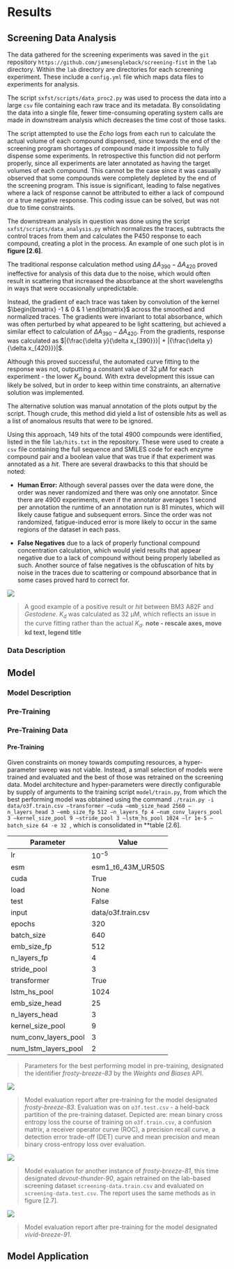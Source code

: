 # Results


## Screening Data Analysis

The data gathered for the screening experiments was saved in the `git`
repository `https://github.com/jamesengleback/screening-fist` in the
`lab` directory. Within the `lab` directory are directories for each
screening experiment. These include a `config.yml` file which maps data
files to experiments for analysis.

The script `sxfst/scripts/data_proc2.py` was used to process the data
into a large `csv` file containing each raw trace and its metadata. By
consolidating the data into a single file, fewer time-consuming
operating system calls are made in downstream analysis which decreases
the time cost of those tasks.

The script attempted to use the *Echo* logs from each run to calculate
the actual volume of each compound dispensed, since towards the end of
the screening program shortages of compound made it impossible to fully
dispense some experiments. In retrospective this function did not
perform properly, since all experiments are later annotated as having
the target volumes of each compound. This cannot be the case since it
was casually observed that some compounds were completely depleted by
the end of the screening program. This issue is significant, leading to
false negatives where a lack of response cannot be attributed to either
a lack of compound or a true negative response. This coding issue can be
solved, but was not due to time constraints.

The downstream analysis in question was done using the script
`sxfst/scripts/data_analysis.py` which normalizes the traces, subtracts
the control traces from them and calculates the P450 response to each
compound, creating a plot in the process. An example of one such plot is
in **figure [2.6]**.

The traditional response calculation method using
$\Delta A_{390} - \Delta A_{420}$ proved ineffective for analysis of
this data due to the noise, which would often result in scattering that
increased the absorbance at the short wavelengths in ways that were
occasionally unpredictable.

Instead, the gradient of each trace was taken by convolution of the
kernel $\begin{bmatrix} -1 & 0 & 1 \end{bmatrix}$ across the smoothed
and normalized traces. The gradients were invariant to total absorbance,
which was often perturbed by what appeared to be light scattering, but
achieved a similar effect to calculation of
$\Delta A_{390} - \Delta A_{420}$. From the gradients, response was
calculated as
$|{\frac{\delta y}{\delta x_{390}}}| + |{\frac{\delta y}{\delta x_{420}}}|$.

Although this proved successful, the automated curve fitting to the
response was not, outputting a constant value of 32 µM for each
experiment - the lower $K_d$ bound. With extra development this issue
can likely be solved, but in order to keep within time constraints, an
alternative solution was implemented.

The alternative solution was manual annotation of the plots output by
the script. Though crude, this method did yield a list of ostensible
*hits* as well as a list of anomalous results that were to be ignored.

Using this approach, 149 hits of the total 4900 compounds were
identified, listed in the file `lab/hits.txt` in the repository. These
were used to create a `csv` file containing the full sequence and SMILES
code for each enzyme compound pair and a boolean value that was true if
that experiment was annotated as a *hit*. There are several drawbacks to
this that should be noted:

-   **Human Error:** Although several passes over the data were done,
    the order was never randomized and there was only one annotator.
    Since there are 4900 experiments, even if the annotator averages 1
    second per annotation the runtime of an annotation run is 81
    minutes, which will likely cause fatigue and subsequent errors.
    Since the order was not randomized, fatigue-induced error is more
    likely to occur in the same regions of the dataset in each pass.

-   **False Negatives** due to a lack of properly functional compound
    concentration calculation, which would yield results that appear
    negative due to a lack of compound without being properly labelled
    as such. Another source of false negatives is the obfuscation of
    hits by noise in the traces due to scattering or compound absorbance
    that in some cases proved hard to correct for.

![](img/BM3-Heme-A82F:S1376.png) 
> A good example
> of a positive result or *hit* between BM3 A82F and *Gestodene*. $K_d$
> was calculated as 32 µM, which reflects an issue in the curve fitting
> rather than the actual $K_d$. **note - rescale axes, move kd text,
> legend title**

### Data Description

## Model 

### Model Description

### Pre-Training
### Pre-Training Data
#### Pre-Training

Given constraints on money towards computing resources, a
hyper-parameter sweep was not viable. Instead, a small selection of
models were trained and evaluated and the best of those was retrained on
the screening data. Model architecture and hyper-parameters were
directly configurable by supply of arguments to the training script
`model/train.py`, from which the best performing model was obtained
using the command
`./train.py -i data/o3f.train.csv –transformer –cuda –emb_size_head 2560 –n_layers_head 3 –emb_size_fp 512 –n_layers_fp 4 –num_conv_layers_pool 3 –kernel_size_pool 9 –stride_pool 3 –lstm_hs_pool 1024 –lr 1e-5 –batch_size 64 -e 32 `,
which is consolidated in **table
[2.6].

| **Parameter**            |**Value**             |
| -------------------------|----------------------|
| lr                       |$10^{-5}$             |
| esm                      |esm1\_t6\_43M\_UR50S  |
| cuda                     |True                  |
| load                     |None                  |
| test                     |False                 |
| input                    |data/o3f.train.csv    |
| epochs                   |320                   |
| batch\_size              |640                   |
| emb\_size\_fp            |512                   |
| n\_layers\_fp            |4                     |
| stride\_pool             |3                     |
| transformer              |True                  |
| lstm\_hs\_pool           |1024                  |
| emb\_size\_head          |25                    |
| n\_layers\_head          |3                     |
| kernel\_size\_pool       |9                     |
| num\_conv\_layers\_pool  |3                     |
| num\_lstm\_layers\_pool  |2                     |

> Parameters for the best performing model in pre-training, designated the identifier *frosty-breeze-83* by the *Weights and Biases* API.

![](img/frosty-breeze-83-eval.png)
> Model
> evaluation report after pre-training for the model designated
> *frosty-breeze-83*. Evaluation was on `o3f.test.csv` - a held-back
> partition of the pre-training dataset. Depicted are: mean binary cross
> entropy loss the course of training on `o3f.train.csv`, a confusion
> matrix, a receiver operator curve (ROC), a precision recall curve, a
> detection error trade-off (DET) curve and mean precision and mean binary
> cross-entropy loss over
> evaluation.

![](img/frosty-breeze-83-vivid-breeze-91-devout-thunder-90-eval.png)
> Model
> evaluation for another instance of *frosty-breeze-81*, this time
> designated *devout-thunder-90*, again retrained on the lab-based
> screening dataset `screening-data.train.csv` and evaluated on
> `screening-data.test.csv`. The report uses the same methods as in figure
> [2.7].

![](img/frosty-breeze-83-vivid-breeze-91-eval.png)
> Model evaluation
> report after pre-training for the model designated
> *vivid-breeze-91*.

## Model Application

